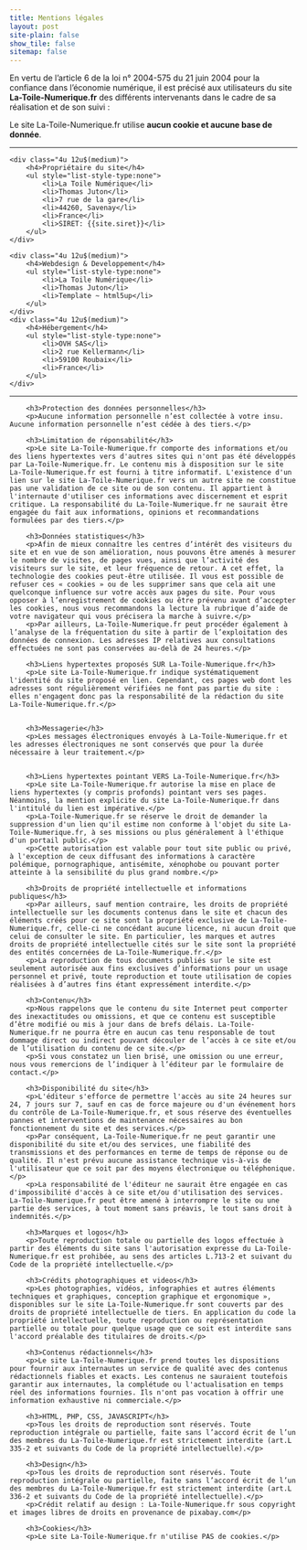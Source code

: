 ```yaml
---
title: Mentions légales
layout: post
site-plain: false
show_tile: false
sitemap: false
---
```


<p>En vertu de l’article 6 de la loi n° 2004-575 du 21 juin 2004 pour la confiance dans l’économie numérique, il est précisé aux utilisateurs du site <b>La-Toile-Numerique.fr</b> des différents intervenants dans le cadre de sa réalisation et de son suivi : </p>

<p>Le site La-Toile-Numerique.fr utilise <b>aucun cookie et aucune base de donnée</b>.</p>
<hr class="major" />

<div class="row">

	<div class="4u 12u$(medium)">
		<h4>Propriétaire du site</h4>
		<ul style="list-style-type:none">
			<li>La Toile Numérique</li>
			<li>Thomas Juton</li>
			<li>7 rue de la gare</li>
			<li>44260, Savenay</li>
			<li>France</li>
			<li>SIRET: {{site.siret}}</li>
		</ul>
	</div>

	<div class="4u 12u$(medium)">
		<h4>Webdesign & Developpement</h4>
		<ul style="list-style-type:none">
			<li>La Toile Numérique</li>
			<li>Thomas Juton</li>
			<li>Template ~ html5up</li>
		</ul>
	</div>
	<div class="4u 12u$(medium)">
		<h4>Hébergement</h4>
		<ul style="list-style-type:none">
			<li>OVH SAS</li>
			<li>2 rue Kellermann</li>
			<li>59100 Roubaix</li>
			<li>France</li>			
		</ul>		
	</div>	
</div>

<hr class="major" />

<div class="row">

		<h3>Protection des données personnelles</h3>
		<p>Aucune information personnelle n’est collectée à votre insu. Aucune information personnelle n’est cédée à des tiers.</p>

		<h3>Limitation de réponsabilité</h3>
		<p>Le site La-Toile-Numerique.fr comporte des informations et/ou des liens hypertextes vers d'autres sites qui n'ont pas été développés par La-Toile-Numerique.fr. Le contenu mis à disposition sur le site La-Toile-Numerique.fr est fourni à titre informatif. L'existence d'un lien sur le site La-Toile-Numerique.fr vers un autre site ne constitue pas une validation de ce site ou de son contenu. Il appartient à l'internaute d'utiliser ces informations avec discernement et esprit critique. La responsabilité du La-Toile-Numerique.fr ne saurait être engagée du fait aux informations, opinions et recommandations formulées par des tiers.</p>

		<h3>Données statistiques</h3>
		<p>Afin de mieux connaître les centres d’intérêt des visiteurs du site et en vue de son amélioration, nous pouvons être amenés à mesurer le nombre de visites, de pages vues, ainsi que l’activité des visiteurs sur le site, et leur fréquence de retour. A cet effet, la technologie des cookies peut-être utilisée. Il vous est possible de refuser ces « cookies » ou de les supprimer sans que cela ait une quelconque influence sur votre accès aux pages du site. Pour vous opposer à l’enregistrement de cookies ou être prévenu avant d’accepter les cookies, nous vous recommandons la lecture la rubrique d’aide de votre navigateur qui vous précisera la marche à suivre.</p>
		<p>Par ailleurs, La-Toile-Numerique.fr peut procéder également à l’analyse de la fréquentation du site à partir de l’exploitation des données de connexion. Les adresses IP relatives aux consultations effectuées ne sont pas conservées au-delà de 24 heures.</p>

		<h3>Liens hypertextes proposés SUR La-Toile-Numerique.fr</h3>
		<p>Le site La-Toile-Numerique.fr indique systématiquement l'identité du site proposé en lien. Cependant, ces pages web dont les adresses sont régulièrement vérifiées ne font pas partie du site : elles n'engagent donc pas la responsabilité de la rédaction du site La-Toile-Numerique.fr.</p>


		<h3>Messagerie</h3>
		<p>Les messages électroniques envoyés à La-Toile-Numerique.fr et les adresses électroniques ne sont conservés que pour la durée nécessaire à leur traitement.</p>


		<h3>Liens hypertextes pointant VERS La-Toile-Numerique.fr</h3>
		<p>Le site La-Toile-Numerique.fr autorise la mise en place de liens hypertextes (y compris profonds) pointant vers ses pages. Néanmoins, la mention explicite du site La-Toile-Numerique.fr dans l'intitulé du lien est impérative.</p>
		<p>La-Toile-Numerique.fr se réserve le droit de demander la suppression d'un lien qu'il estime non conforme à l'objet du site La-Toile-Numerique.fr, à ses missions ou plus généralement à l'éthique d'un portail public.</p>
		<p>Cette autorisation est valable pour tout site public ou privé, à l'exception de ceux diffusant des informations à caractère polémique, pornographique, antisémite, xénophobe ou pouvant porter atteinte à la sensibilité du plus grand nombre.</p>

		<h3>Droits de propriété intellectuelle et informations publiques</h3>
		<p>Par ailleurs, sauf mention contraire, les droits de propriété intellectuelle sur les documents contenus dans le site et chacun des éléments créés pour ce site sont la propriété exclusive de La-Toile-Numerique.fr, celle-ci ne concédant aucune licence, ni aucun droit que celui de consulter le site. En particulier, les marques et autres droits de propriété intellectuelle cités sur le site sont la propriété des entités concernées de La-Toile-Numerique.fr.</p>
		<p>La reproduction de tous documents publiés sur le site est seulement autorisée aux fins exclusives d’informations pour un usage personnel et privé, toute reproduction et toute utilisation de copies réalisées à d’autres fins étant expressément interdite.</p>

		<h3>Contenu</h3>
		<p>Nous rappelons que le contenu du site Internet peut comporter des inexactitudes ou omissions, et que ce contenu est susceptible d’être modifié ou mis à jour dans de brefs délais. La-Toile-Numerique.fr ne pourra être en aucun cas tenu responsable de tout dommage direct ou indirect pouvant découler de l’accès à ce site et/ou de l’utilisation du contenu de ce site.</p>
		<p>Si vous constatez un lien brisé, une omission ou une erreur, nous vous remercions de l’indiquer à l’éditeur par le formulaire de contact.</p>

		<h3>Disponibilité du site</h3>
		<p>L'éditeur s'efforce de permettre l'accès au site 24 heures sur 24, 7 jours sur 7, sauf en cas de force majeure ou d'un événement hors du contrôle de La-Toile-Numerique.fr, et sous réserve des éventuelles pannes et interventions de maintenance nécessaires au bon fonctionnement du site et des services.</p>
		<p>Par conséquent, La-Toile-Numerique.fr ne peut garantir une disponibilité du site et/ou des services, une fiabilité des transmissions et des performances en terme de temps de réponse ou de qualité. Il n'est prévu aucune assistance technique vis-à-vis de l'utilisateur que ce soit par des moyens électronique ou téléphonique.</p>
		<p>La responsabilité de l'éditeur ne saurait être engagée en cas d'impossibilité d'accès à ce site et/ou d'utilisation des services. La-Toile-Numerique.fr peut être amené à interrompre le site ou une partie des services, à tout moment sans préavis, le tout sans droit à indemnités.</p>

		<h3>Marques et logos</h3>
		<p>Toute reproduction totale ou partielle des logos effectuée à partir des éléments du site sans l'autorisation expresse du La-Toile-Numerique.fr est prohibée, au sens des articles L.713-2 et suivant du Code de la propriété intellectuelle.</p>

		<h3>Crédits photographiques et videos</h3>
		<p>Les photographies, vidéos, infographies et autres éléments techniques et graphiques, conception graphique et ergonomique », disponibles sur le site La-Toile-Numerique.fr sont couverts par des droits de propriété intellectuelle de tiers. En application du code la propriété intellectuelle, toute reproduction ou représentation partielle ou totale pour quelque usage que ce soit est interdite sans l'accord préalable des titulaires de droits.</p>

		<h3>Contenus rédactionnels</h3>
		<p>Le site La-Toile-Numerique.fr prend toutes les dispositions pour fournir aux internautes un service de qualité avec des contenus rédactionnels fiables et exacts. Les contenus ne sauraient toutefois garantir aux internautes, la complétude ou l'actualisation en temps réel des informations fournies. Ils n'ont pas vocation à offrir une information exhaustive ni commerciale.</p>

		<h3>HTML, PHP, CSS, JAVASCRIPT</h3>
		<p>Tous les droits de reproduction sont réservés. Toute reproduction intégrale ou partielle, faite sans l’accord écrit de l’un des membres du La-Toile-Numerique.fr est strictement interdite (art.L 335-2 et suivants du Code de la propriété intellectuelle).</p>

		<h3>Design</h3>
		<p>Tous les droits de reproduction sont réservés. Toute reproduction intégrale ou partielle, faite sans l’accord écrit de l’un des membres du La-Toile-Numerique.fr est strictement interdite (art.L 336-2 et suivants du Code de la propriété intellectuelle).</p>
		<p>Crédit relatif au design : La-Toile-Numerique.fr sous copyright et images libres de droits en provenance de pixabay.com</p>
		
		<h3>Cookies</h3>
		<p>Le site La-Toile-Numerique.fr n'utilise PAS de cookies.</p>
		
</div>

